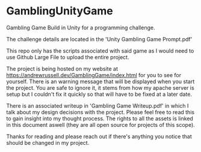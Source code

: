 # GamblingUnityGame
Gambling Game Build in Unity for a programming challenge.

The challenge details are located in the 'Unity Gambling Game Prompt.pdf'

This repo only has the scripts associated with said game as I would need to use Github Large File to upload the entire project.

The project is being hosted on my website at https://andrewrussell.dev/GamblingGame/index.html for you to see for yourself.
There is an warning message that will be displayed when you start the project. You are safe to ignore it, it stems from how my apache server is setup but I couldn't fix it quickly so that will have to be fixed at a later date.

There is an associated writeup in 'Gambling Game Writeup.pdf' in which I talk about my design decisions with the project. Please feel free to read this to gain insight into my thought process. The rights to all the assets is linked in this document aswell (they are all open source for projects of this scope).

Thanks for reading and please reach out if there's anything you notice that should be changed in my project. 
